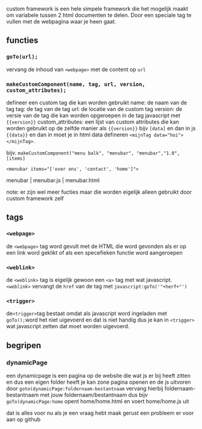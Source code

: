 
custom framework is een hele simpele framework die het mogelijk maakt om variabele tussen 2 html documenten te delen. Door een speciale tag te vullen met de webpagina waar je heen gaat.
## functies
### `goTo(url);`
vervang de inhoud van `<webpage>` met de content op `url`

### `makeCustomComponent(name, tag, url, version, custom_attributes);`
defineer een custom tag die kan worden gebruikt
name: de naam van de tag
tag: de tag van de tag
url: de locatie van de custom tag
version: de versie van de tag die kan worden opgeroepen in de tag javascript met `{{version}}`
custom_attributes: een lijst van custom attributes die kan worden gebruikt op de zelfde manier als `{{version}}` bijv `[data]` en dan in js `{{data}}` 
en dan in moet je in html data defineren `<mijnTag data="hoi"></mijnTag>`.

bijv.
`makeCustomComponent("menu balk", "menubar", "menubar","1.0",[items]`

`<menubar items="['over ons', 'contact', 'home']">`

menubar
|    menubar.js
|   menubar.html



note: er zijn wel meer fucties maar die worden eigelijk alleen gebruikt door custom framework zelf
## tags
### `<webpage>`
de `<webpage>` tag word gevult met de HTML die word gevonden als er op een link word geklikt of als een specefieken functie word aangeroepen

### `<weblink>`
de `<weblink>` tag is eigelijk gewoon een `<a>` tag met wat javascript. `<weblink>` vervangt de `href` van de tag met `javascript:goTo('"+herf+"')`

### `<trigger>`
de`<trigger>`tag bestaat omdat als javascript word ingeladen met `goTo();`word het niet uigevoerd en dat is niet handig dus je kan in `<trigger>` wat javascript zetten dat moet worden uigevoerd.


## begripen
### dynamicPage
een dynamicpage is een pagina op de website die wat js er bij heeft zitten en dus een eigen folder heeft je kan zone pagina openen en de js uitvoren door `goto(dynamicPage:foldernaam-bestantnaam` vervang hierbij foldernaam-bestantnaam met jouw foldernaam/bestantnaam dus bijv
`goTo(dynamicPage:home` opent home/home.html en voert home/home.js uit


dat is alles voor nu als je een vraag hebt maak gerust een probleem er voor aan op github
